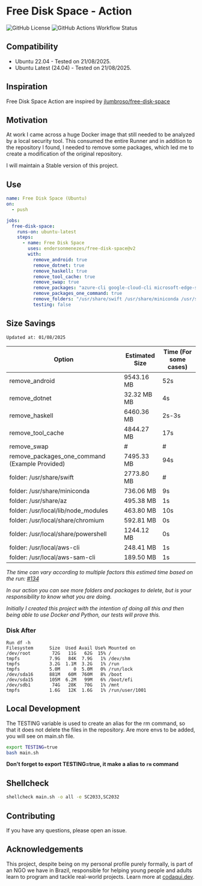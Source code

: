 # Free Disk Space - Action

![GitHub License](https://img.shields.io/github/license/endersonmenezes/free-disk-space?label=Project%20License)
![GitHub Actions Workflow Status](https://img.shields.io/github/actions/workflow/status/endersonmenezes/free-disk-space/testing.yaml)

## Compatibility

- Ubuntu 22.04 - Tested on 21/08/2025.
- Ubuntu Latest (24.04) - Tested on 21/08/2025.

## Inspiration

Free Disk Space Action are inspired by [jlumbroso/free-disk-space](https://github.com/jlumbroso/free-disk-space)

## Motivation

At work I came across a huge Docker image that still needed to be analyzed by a local security tool. This consumed the entire Runner and in addition to the repository I found, I needed to remove some packages, which led me to create a modification of the original repository.

I will maintain a Stable version of this project.

## Use

```yaml
name: Free Disk Space (Ubuntu)
on:
  - push

jobs:
  free-disk-space:
    runs-on: ubuntu-latest
    steps:
      - name: Free Disk Space
        uses: endersonmenezes/free-disk-space@v2
        with:
          remove_android: true
          remove_dotnet: true
          remove_haskell: true
          remove_tool_cache: true
          remove_swap: true
          remove_packages: "azure-cli google-cloud-cli microsoft-edge-stable google-chrome-stable firefox postgresql* temurin-* *llvm* mysql* dotnet-sdk-*"
          remove_packages_one_command: true
          remove_folders: "/usr/share/swift /usr/share/miniconda /usr/share/az* /usr/local/lib/node_modules /usr/local/share/chromium /usr/local/share/powershell /usr/local/julia /usr/local/aws-cli /usr/local/aws-sam-cli /usr/share/gradle"
          testing: false
```

## Size Savings

`Updated at: 01/08/2025`

| Option | Estimated Size | Time (For some cases) |
| ------ | -------------- | ---- |
| remove_android | 9543.16 MB | 52s |
| remove_dotnet | 32.32 MB MB | 4s |
| remove_haskell | 6460.36 MB | 2s-3s |
| remove_tool_cache | 4844.27 MB | 17s |
| remove_swap | # | # |
| remove_packages_one_command (Example Provided) | 7495.33 MB | 94s |
| folder: /usr/share/swift | 2773.80 MB | # |
| folder: /usr/share/miniconda | 736.06 MB | 9s |
| folder: /usr/share/az | 495.38 MB | 1s |
| folder: /usr/local/lib/node_modules | 463.80 MB | 10s |
| folder: /usr/local/share/chromium | 592.81 MB | 0s |
| folder: /usr/local/share/powershell | 1244.12 MB | 0s |
| folder: /usr/local/aws-cli | 248.41 MB | 1s |
| folder: /usr/local/aws-sam-cli | 189.50 MB | 1s |

_The time can vary according to multiple factors this estimed time based on the run: [#134](https://github.com/endersonmenezes/free-disk-space/actions/runs/16681335178/job/47220484686)_

_In our action you can see more folders and packages to delete, but is your responsibility to know what you are doing._

_Initially I created this project with the intention of doing all this and then being able to use Docker and Python, our tests will prove this._

### Disk After

```text
Run df -h
Filesystem      Size  Used Avail Use% Mounted on
/dev/root        72G   11G   62G  15% /
tmpfs           7.9G   84K  7.9G   1% /dev/shm
tmpfs           3.2G  1.1M  3.2G   1% /run
tmpfs           5.0M     0  5.0M   0% /run/lock
/dev/sda16      881M   60M  760M   8% /boot
/dev/sda15      105M  6.2M   99M   6% /boot/efi
/dev/sdb1        74G   28K   70G   1% /mnt
tmpfs           1.6G   12K  1.6G   1% /run/user/1001
```

## Local Development

The TESTING variable is used to create an alias for the rm command, so that it does not delete the files in the repository.
Are more envs to be added, you will see on main.sh file.

```bash
export TESTING=true
bash main.sh
```

**Don't forget to export TESTING=true, it make a alias to `rm` command**

## Shellcheck

```bash
shellcheck main.sh -o all -e SC2033,SC2032
```

## Contributing

If you have any questions, please open an issue.

## Acknowledgements

This project, despite being on my personal profile purely formally, is part of an NGO we have in Brazil, responsible for helping young people and adults learn to program and tackle real-world projects. Learn more at [codaqui.dev](https://codaqui.dev).